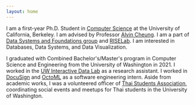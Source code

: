```yaml
---
layout: home
---
```

<p>
  I am a first-year Ph.D. Student in <a href="https://cs.berkeley.edu/">Computer Science</a> at the University of California, Berkeley.
  I am advised by Professor <a href="https://people.eecs.berkeley.edu/~akcheung/">Alvin Cheung</a>.
  I am a part of <a href="https://dsf.berkeley.edu/">Data Systems and Foundations group</a> and <a href="https://rise.cs.berkeley.edu/">RISELab</a>.
  I am interested in Databases, Data Systems, and Data Visualization.
</p>
<p>
  I graduated with Combined Bachelor's/Master's program in Computer Science and Engineering from the University of Washington in 2021.
  I worked in the <a href="https://idl.cs.washington.edu/">UW Interactive Data Lab</a> as a research assistant.
  I worked in <a href="https://www.docusign.com/">DocuSign</a> and <a href="https://octoml.ai/">OctoML</a> as a software engineering intern.
  Aside from academic works, I was a volunteered officer of
  <a href="https://www.facebook.com/thaisauw/">Thai Students Association</a
  >, coordinating social events and meetups for Thai students in the
  University of Washington.
</p>
